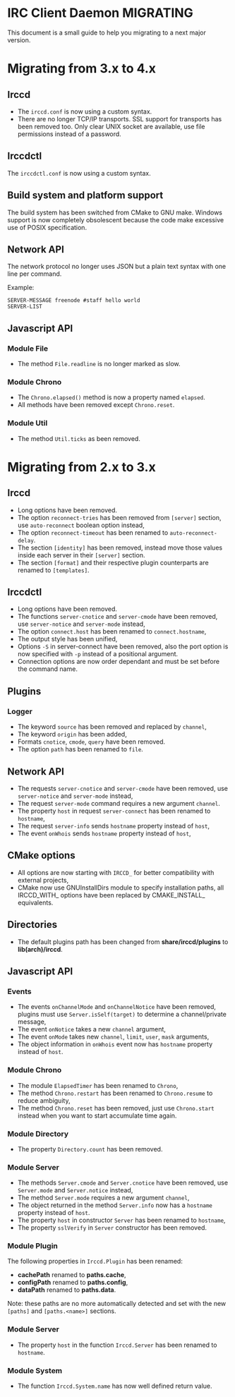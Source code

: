 IRC Client Daemon MIGRATING
===========================

This document is a small guide to help you migrating to a next major version.

Migrating from 3.x to 4.x
=========================

Irccd
-----

- The `irccd.conf` is now using a custom syntax.
- There are no longer TCP/IP transports. SSL support for transports has been
  removed too. Only clear UNIX socket are available, use file permissions
  instead of a password.

Irccdctl
--------

The `irccdctl.conf` is now using a custom syntax.

Build system and platform support
---------------------------------

The build system has been switched from CMake to GNU make. Windows support is
now completely obsolescent because the code make excessive use of POSIX
specification.

Network API
-----------

The network protocol no longer uses JSON but a plain text syntax with one line
per command.

Example:

    SERVER-MESSAGE freenode #staff hello world
    SERVER-LIST

Javascript API
--------------

### Module File

- The method `File.readline` is no longer marked as slow.

### Module Chrono

- The `Chrono.elapsed()` method is now a property named `elapsed`.
- All methods have been removed except `Chrono.reset`.

### Module Util

- The method `Util.ticks` as been removed.

Migrating from 2.x to 3.x
=========================

Irccd
-----

- Long options have been removed.
- The option `reconnect-tries` has been removed from `[server]` section, use
  `auto-reconnect` boolean option instead,
- The option `reconnect-timeout` has been renamed to `auto-reconnect-delay`.
- The section `[identity]` has been removed, instead move those values inside
  each server in their `[server]` section.
- The section `[format]` and their respective plugin counterparts are renamed to
  `[templates]`.

Irccdctl
--------

- Long options have been removed.
- The functions `server-cnotice` and `server-cmode` have been removed, use
  `server-notice` and `server-mode` instead,
- The option `connect.host` has been renamed to `connect.hostname`,
- The output style has been unified,
- Options `-S` in server-connect have been removed, also
  the port option is now specified with `-p` instead of a positional argument.
- Connection options are now order dependant and must be set before the command
  name.

Plugins
-------

### Logger

- The keyword `source` has been removed and replaced by `channel`,
- The keyword `origin` has been added,
- Formats `cnotice`, `cmode`, `query` have been removed.
- The option `path` has been renamed to `file`.

Network API
-----------

- The requests `server-cnotice` and `server-cmode` have been removed, use
  `server-notice` and `server-mode` instead,
- The request `server-mode` command requires a new argument `channel`.
- The property `host` in request `server-connect` has been renamed to
  `hostname`,
- The request `server-info` sends `hostname` property instead of `host`,
- The event `onWhois` sends `hostname` property instead of `host`,

CMake options
-------------

- All options are now starting with `IRCCD_` for better compatibility with
  external projects,
- CMake now use GNUInstallDirs module to specify installation paths, all
  IRCCD\_WITH\_ options have been replaced by CMAKE\_INSTALL\_ equivalents.

Directories
-----------

- The default plugins path has been changed from **share/irccd/plugins** to
  **lib(arch)/irccd**.

Javascript API
--------------

### Events

- The events `onChannelMode` and `onChannelNotice` have been removed, plugins
  must use `Server.isSelf(target)` to determine a channel/private message,
- The event `onNotice` takes a new `channel` argument,
- The event `onMode` takes new `channel`, `limit`, `user`, `mask` arguments,
- The object information in `onWhois` event now has `hostname` property instead
  of `host`.

### Module Chrono

- The module `ElapsedTimer` has been renamed to `Chrono`,
- The method `Chrono.restart` has been renamed to `Chrono.resume` to reduce
  ambiguity,
- The method `Chrono.reset` has been removed, just use `Chrono.start` instead
  when you want to start accumulate time again.

### Module Directory

- The property `Directory.count` has been removed.

### Module Server

- The methods `Server.cmode` and `Server.cnotice` have been removed, use
  `Server.mode` and `Server.notice` instead,
- The method `Server.mode` requires a new argument `channel`,
- The object returned in the method `Server.info` now has a `hostname` property
  instead of `host`.
- The property `host` in constructor `Server` has been renamed to
  `hostname`,
- The property `sslVerify` in `Server` constructor has been removed.

### Module Plugin

The following properties in `Irccd.Plugin` has been renamed:

- **cachePath** renamed to **paths.cache**,
- **configPath** renamed to **paths.config**,
- **dataPath** renamed to **paths.data**.

Note: these paths are no more automatically detected and set with the new
      `[paths]` and `[paths.<name>]` sections.

### Module Server

- The property `host` in the function `Irccd.Server` has been renamed to
  `hostname`.

### Module System

- The function `Irccd.System.name` has now well defined return value.
